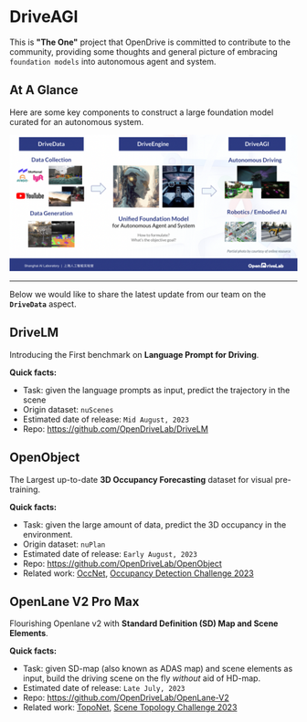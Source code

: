 # DriveAGI
This is **"The One"** project that OpenDrive is committed to contribute to the community, providing some thoughts and general picture of embracing `foundation models` into autonomous agent and system.

## At A Glance

Here are some key components to construct a large foundation model curated for an autonomous system.

![overview](overview.png "overview")

---
Below we would like to share the latest update from our team on the **`DriveData`** aspect.

## DriveLM
Introducing the First benchmark on **Language Prompt for Driving**.

**Quick facts:**
- Task: given the language prompts as input, predict the trajectory in the scene
- Origin dataset: `nuScenes`
- Estimated date of release: `Mid August, 2023`
- Repo: https://github.com/OpenDriveLab/DriveLM 

## OpenObject
The Largest up-to-date **3D Occupancy Forecasting** dataset for visual pre-training.

**Quick facts:**
- Task: given the large amount of data, predict the 3D occupancy in the environment. 
- Origin dataset: `nuPlan`
- Estimated date of release: `Early August, 2023`
- Repo: https://github.com/OpenDriveLab/OpenObject 
- Related work: [OccNet](https://github.com/OpenDriveLab/OccNet), [Occupancy Detection Challenge 2023](https://opendrivelab.com/AD23Challenge.html#3d_occupancy_prediction) 

## OpenLane V2 Pro Max
Flourishing Openlane v2 with **Standard Definition (SD) Map and Scene Elements**.

**Quick facts:**
- Task: given SD-map (also known as ADAS map) and scene elements as input, build the driving scene on the fly _without_ aid of HD-map. 
- Estimated date of release: `Late July, 2023`
- Repo: https://github.com/OpenDriveLab/OpenLane-V2
- Related work: [TopoNet](https://github.com/OpenDriveLab/TopoNet), [Scene Topology Challenge 2023](https://opendrivelab.com/AD23Challenge.html#openlane_topology) 

